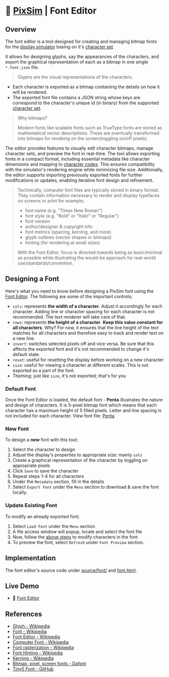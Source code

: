 # 👾 [PixSim](./index.md) | Font Editor

## Overview

The font editor is a tool designed for creating and managing bitmap fonts for
the [display simulator](./display-unit.md) basing on it's
[character set](./charset.md).

It allows for designing glyphs, say the appearances of the characters, and
export the graphical representation of each as a bitmap in one single
`*.font.json` file.

> Glyphs are the visual representations of the characters.

-   Each character is exported as a bitmap containing the details on how it will
    be rendered.
-   The exported font file contains a JSON string whose keys are correspond to
    the character's unique id (in binary) from the supported
    [character set](./charset.md).

> Why bitmaps? 
>
> Modern fonts like scalable fonts such as TrueType fonts are
> stored as mathematical vector descriptions. These are eventually transformed
> into bitmaps for rendeing on the screen(toggling on/off pixels).

The editor provides features to visually edit character bitmaps, manage
character sets, and preview the font in real-time. The tool allows exporting
fonts in a compact format, including essential metadata like character
dimensions and mapping to [character codes](./charset.md#character-codes). This
ensures compatibility with the simulator's rendering engine while minimizing
file size. Additionally, the editor supports importing previously exported fonts
for further modifications or updates, enabling iterative font design and
refinement.

> Technically, computer font files are typically stored in binary format. They
> contain information necessary to render and display typefaces on screens or
> print for example;
>
> -   font name (e.g. "Times New Roman")
> -   font style (e.g. "Bold" or "Italic" or "Regular")
> -   font version
> -   author/designer & copyright info
> -   font metrics (spacing, kerning, and more)
> -   glyph outlines (vector shapes or bitmaps)
> -   hinting (for rendering at small sizes)
>
> With the Font Editor, focus is directed towards being as basic/minimal as
> possible while illustrating the would-be approach for real-world
> use/standards/convention.

## Designing a Font

Here's what you need to know before designing a PixSim font using the
[Font Editor](https://henryhale.github.io/pixsim/font.html). The following are
some of the important controls;

-   `cols`: represents **the width of a character**. Adjust it accordingly for
    each character. Adding line or character spacing for each character is not
    recommended. The text renderer will take care of that.
-   `rows`: represents **the height of a character**. **Keep this value constant
    for all characters**. Why? For now, it ensures that the line height of the
    text matches for all characters and therefore easy to track and render text
    on a new line.
-   `invert`: switches selected pixels off and vice versa. Be sure that this
    affects the exported font and it's not recommended to change it's default
    state.
-   `reset`: useful for resetting the display before working on a new character
-   `size`: useful for viewing a character at different scales. This is not
    exported as a part of the font.
-   Theming: just like `size`, it's not exported; that's for you

### Default Font

Once the Font Editor is loaded, the default font - **Penta** illustrates the
nature and design of characters. It is 5-pixel bitmap font which means that each
character has a maximum height of 5 filled pixels. Letter and line spacing is
not included for each character. View font file:
[Penta](https://github.com/henryhale/pixsim/blob/master//source/font/Penta.font.json)

### New Font

To design a **new** font with this tool;

1. Select the character to design
2. Adjust the display's properties to appropriate size: mainly `cols`
3. Create a graphical representation of the character by toggling on appropriate
   pixels
4. Click `Save` to save the character
5. Repeat steps 1-4 for all characters
6. Under the `Metadata` section, fill in the details
7. Select `Export Font` under the `Menu` section to download & save the font
   locally.

### Update Existing Font

To modify an already exported font;

1. Select `Load Font` under the `Menu` section
2. A file access window will popup, locate and select the font file
3. Now, follow the [above steps](#new-font) to modify characters in the font
4. To preview the font, select `Refresh` under `Font Preview` section.

## Implementation

The font editor's source code under [source/font/](https://github.com/henryhale/pixsim/blob/master/source/font/) and
[font.html](https://github.com/henryhale/pixsim/blob/master/font.html).

## Live Demo

-   🚀 [Font Editor](https://henryhale.github.io/pixsim/font.html)

## References

-   [Glyph - Wikipedia](https://wikipedia.org/wiki/Glyph)
-   [Font - Wikipedia](https://wikipedia.org/wiki/Font)
-   [Font Editor - Wikipedia](https://wikipedia.org/wiki/Font_editor)
-   [Computer Font - Wikipedia](https://wikipedia.org/wiki/Computer_font)
-   [Font rasterization - Wikipedia](https://wikipedia.org/wiki/Font_rasterization)
-   [Font Hinting - Wikipedia](https://wikipedia.org/wiki/Font_hinting)
-   [Kerning - Wikipedia](https://wikipedia.org/wiki/Kerning)
-   [Bitmap, pixel, screen fonts - Dafont](https://www.dafont.com/bitmap.php)
-   [Tiny5 Font - GitHub](https://github.com/Gissio/font_tiny5)
